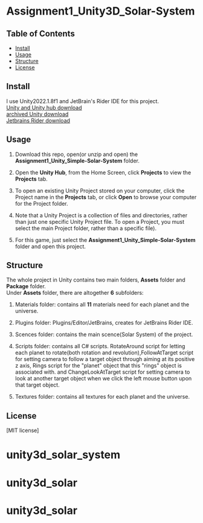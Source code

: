 # Assignment1_Unity3D_Solar-System

## Table of Contents

- [Install](#install)
- [Usage](#usage)
- [Structure](#Structure)
- [License](#license)

## Install

I use Unity2022.1.8f1 and JetBrain's Rider IDE for this project.<br>
[Unity and Unity hub download](https://unity3d.com/get-unity/download)<br>
[archived Unity download ](https://unity3d.com/get-unity/download/archive)<br>
[Jetbrains Rider download](https://www.jetbrains.com/rider/download/#section=windows)


## Usage

1. Download this repo, open(or unzip and open) the **Assignment1_Unity_Simple-Solar-System** folder.

2. Open the **Unity Hub**, from the Home Screen, click **Projects** to view the **Projects** tab.

3. To open an existing Unity Project stored on your computer, click the Project name in the **Projects** tab, or click **Open** to browse your computer for the Project folder.

4. Note that a Unity Project is a collection of files and directories, rather than just one specific Unity Project file. To open a Project, you must select the main Project folder, rather than a specific file).

5. For this game, just select the **Assignment1_Unity_Simple-Solar-System** folder and open this project.

## Structure

The whole project in Unity contains two main folders, **Assets** folder and **Package** folder.<br>
Under **Assets** folder, there are altogether **6** subfolders:

1. Materials folder: contains all **11** materials need for each planet and the universe.

2. Plugins folder: Plugins/Editor/JetBrains, creates for JetBrains Rider IDE.

3. Scences folder: contains the main scence(Solar System) of the project.

4. Scripts folder: contains all C# scripts. RotateAround script for letting each planet
to rotate(both rotation and revolution),FollowAtTarget script for setting camera to follow a 
target object through aiming at its positive z axis, Rings script for the "planet" object that this "rings" object is associated with. and ChangeLookAtTarget script for setting
camera to look at another target object when we click the left mouse button upon that target object.

5. Textures folder: contains all textures for each planet and the universe.

## License

[MIT license]
# unity3d_solar_system
# unity3d_solar
# unity3d_solar
